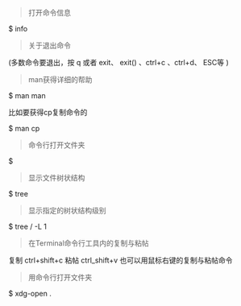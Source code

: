 

> 打开命令信息 

$ info

> 关于退出命令

(多数命令要退出，按 q 或者 exit、 exit() 、ctrl+c 、ctrl+d、 ESC等 )

> man获得详细的帮助

$ man man

比如要获得cp复制命令的

$ man cp


> 命令行打开文件夹

$  

> 显示文件树状结构

$ tree

> 显示指定的树状结构级别

$ tree / -L 1

> 在Terminal命令行工具内的复制与粘帖

复制 ctrl+shift+c 粘帖 ctrl_shift+v 也可以用鼠标右键的复制与粘帖命令

> 用命令行打开文件夹

$ xdg-open .

